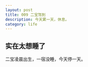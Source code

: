 ```yaml
---
layout: post
title: 009 二宝驾到
description: 今天累一天，休息。
category: life
---
```


## 实在太想睡了

二宝凌晨出生，一宿没睡，今天停一天。





